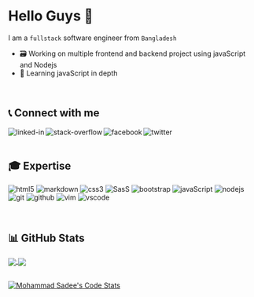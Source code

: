 # Hello Guys 👋
I am a `fullstack` software engineer from `Bangladesh`

- 🗃️ Working on multiple frontend and backend project using javaScript and Nodejs
- 🎯 Learning javaScript in depth
<br>

## 📞 Connect with me

[<img align="left" alt="linked-in" src="https://img.shields.io/badge/linkedin-%230077B5.svg?&style=for-the-badge&logo=linkedin&logoColor=white" />](https://www.linkedin.com/in/mohammad-sadee-228306203/)

[<img align="left" alt="stack-overflow" src="https://img.shields.io/badge/stack%20overflow-FE7A16?logo=stack-overflow&logoColor=white&style=for-the-badge" />](https://stackoverflow.com/users/16143606/mohammad-sadee)

[<img align="left" alt="facebook" src="https://img.shields.io/badge/facebook-%231877F2.svg?&style=for-the-badge&logo=facebook&logoColor=white" />](https://www.facebook.com/codewithsadee/)

[<img align="left" alt="twitter" src="https://img.shields.io/badge/twitter-%231DA1F2.svg?&style=for-the-badge&logo=twitter&logoColor=white" />](https://twitter.com/codewithsadee/)

<br>
<br>

## 🎓 Expertise

![html5](https://img.shields.io/badge/html5-f06529?&style=for-the-badge&logo=html5&logoColor=f06529&colorA=eeeeee&colorB=f06529)
![markdown](https://img.shields.io/badge/markdown-0077b5?style=for-the-badge&logo=markdown&logoColor=444444&colorA=eeeeee&colorB=444444)
![css3](https://img.shields.io/badge/css3-2965f1?&style=for-the-badge&logo=css3&logoColor=2965f1&colorA=eeeeee&colorB=2965f1)
![SasS](https://img.shields.io/badge/sass-cd6799?&style=for-the-badge&logo=sass&logoColor=cd6799&colorA=eeeeee&colorB=cd6799)
![bootstrap](https://img.shields.io/badge/bootstrap-553c7b?style=for-the-badge&logo=bootstrap&logoColor=553c7b&colorA=eeeeee&colorB=553c7b)
![javaScript](https://img.shields.io/badge/javascript-f0db4f?&style=for-the-badge&logo=javascript&logoColor=323330&colorA=eeeeee&colorB=f0db4f)
![nodejs](https://img.shields.io/badge/node.js-3c873a?style=for-the-badge&logo=node.js&logoColor=3c873a&colorA=eeeeee&colorB=3c873a)
![git](https://img.shields.io/badge/git-f34f29?&style=for-the-badge&logo=git&logoColor=f34f29&colorA=eeeeee&colorB=f34f29)
![github](https://img.shields.io/badge/github-1d202d?style=for-the-badge&logo=github&logoColor=1d202d&colorA=eeeeee&colorB=1d202d)
![vim](https://img.shields.io/badge/vim-009900?&style=for-the-badge&logo=vim&logoColor=009900&colorA=eeeeee&colorB=009900)
![vscode](https://img.shields.io/badge/vscode-0078d7?style=for-the-badge&logo=visualstudiocode&logoColor=0078d7&colorA=eeeeee&colorB=0078d7)

<br>

##  &#x1F4CA; GitHub Stats

<a href="https://github.com/anuraghazra/convoychat">
  <img align="center" src="https://github-readme-stats.vercel.app/api?username=codewithsadee&show_icons=true&theme=ayu-mirage&count_private=true&hide_border=true&border_radius=10&custom_title=Github%20Stats&hide=prs" />
</a>

<a href="https://github.com/anuraghazra/convoychat">
  <img align="center" src="https://github-readme-stats.vercel.app/api/top-langs/?username=codewithsadee&layout=compact&theme=ayu-mirage&hide_border=true&border_radius=10&count_private=true" />
</a>

<br>
<br>

[![Mohammad Sadee's Code Stats](https://github-readme-stats.vercel.app/api/wakatime?username=@codewithsadee&layout=compact&theme=ayu-mirage&hide_border=true&border_radius=10&custom_title=Code%20Stats)](https://github.com/anuraghazra/github-readme-stats)
